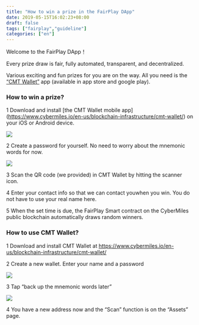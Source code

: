 ```yaml
---
title: "How to win a prize in the FairPlay DApp"
date: 2019-05-15T16:02:23+08:00
draft: false
tags: ["fairplay","guideline"]
categories: ["en"]
---
```


Welcome to the FairPlay DApp！

Every prize draw is fair, fully automated, transparent, and decentralized.

Various exciting and fun prizes for you are on the way. All you need is the [“CMT Wallet”](https://www.cybermiles.io/en-us/blockchain-infrastructure/cmt-wallet/) app (available in app store and google play).

### How  to win a prize?

1 Download and install [the CMT Wallet mobile app] (https://www.cybermiles.io/en-us/blockchain-infrastructure/cmt-wallet/) on your iOS or Android device.

![](/images/20190510-fairplay-01.png)

2 Create a password for yourself. No need to worry about the mnemonic words for now.

![](/images/20190515-fairplay-user-manual-01.png)

3 Scan the QR code (we provided) in CMT Wallet by hitting the scanner icon.

4 Enter your contact info so that we can contact youwhen you win. You do not have to use your real name here.

5 When the set time is due, the FairPlay Smart contract on the CyberMiles public blockchain automatically draws random winners.

### How to use CMT Wallet?

1 Download and install CMT Wallet at https://www.cybermiles.io/en-us/blockchain-infrastructure/cmt-wallet/

2 Create a new wallet. Enter your name and a password

![](/images/20190510-fairplay-01.png)

3 Tap “back up the mnemonic words later”

![](/images/20190515-fairplay-user-manual-01.png)

4 You have a new address now and the “Scan” function is on the “Assets” page.
